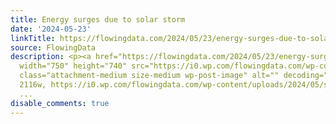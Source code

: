 ```yaml
---
title: Energy surges due to solar storm
date: '2024-05-23'
linkTitle: https://flowingdata.com/2024/05/23/energy-surges-due-to-solar-storm/
source: FlowingData
description: <p><a href="https://flowingdata.com/2024/05/23/energy-surges-due-to-solar-storm/"><img
  width="750" height="740" src="https://i0.wp.com/flowingdata.com/wp-content/uploads/2024/05/solar-storms-and-energy-surge.png?fit=750%2C740&amp;quality=80&amp;ssl=1"
  class="attachment-medium size-medium wp-post-image" alt="" decoding="async" srcset="https://i0.wp.com/flowingdata.com/wp-content/uploads/2024/05/solar-storms-and-energy-surge.png?w=2116&amp;quality=80&amp;ssl=1
  2116w, https://i0.wp.com/flowingdata.com/wp-content/uploads/2024/05/solar-storms-and-energy-surge.png?resize=750%2C740&amp;quality=80&amp
  ...
disable_comments: true
---
```

<p><a href="https://flowingdata.com/2024/05/23/energy-surges-due-to-solar-storm/"><img width="750" height="740" src="https://i0.wp.com/flowingdata.com/wp-content/uploads/2024/05/solar-storms-and-energy-surge.png?fit=750%2C740&amp;quality=80&amp;ssl=1" class="attachment-medium size-medium wp-post-image" alt="" decoding="async" srcset="https://i0.wp.com/flowingdata.com/wp-content/uploads/2024/05/solar-storms-and-energy-surge.png?w=2116&amp;quality=80&amp;ssl=1 2116w, https://i0.wp.com/flowingdata.com/wp-content/uploads/2024/05/solar-storms-and-energy-surge.png?resize=750%2C740&amp;quality=80&amp ...